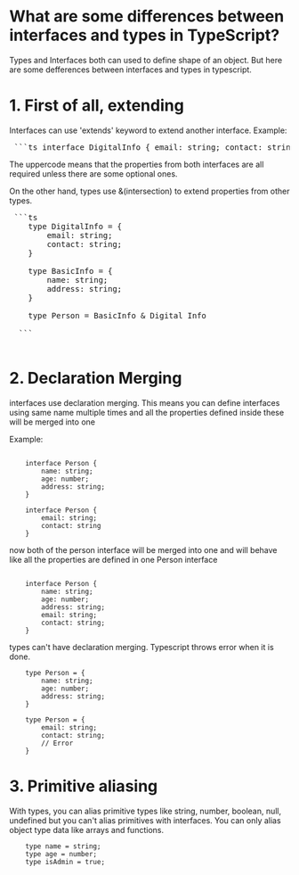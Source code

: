 # What are some differences between interfaces and types in TypeScript?

Types and Interfaces both can used to define shape of an object. But here are some defferences between interfaces and types in typescript.

# 1. First of all, extending

Interfaces can use 'extends' keyword to extend another interface.
Example:

<pre> ```ts interface DigitalInfo { email: string; contact: string; } interface Person extends DigitalInfo { name: string; address: string; } ``` </pre>

 The uppercode means that the properties from both interfaces are all required unless there are some optional ones.


 On the other hand, types use &(intersection) to extend properties from other types.

<pre>
 ```ts
    type DigitalInfo = {
        email: string;
        contact: string;
    }

    type BasicInfo = {
        name: string;
        address: string;
    }

    type Person = BasicInfo & Digital Info

  ```
  </pre>


# 2. Declaration Merging

interfaces use declaration merging. This means you can define interfaces using same name multiple times and all the properties defined inside these will be merged into one

Example:

```

    interface Person {
        name: string;
        age: number;
        address: string;
    }

    interface Person {
        email: string;
        contact: string
    }

```

 now both of the person interface will be merged into one and will behave like all the properties are defined in one Person interface

```
    
    interface Person {
        name: string;
        age: number;
        address: string;
        email: string;
        contact: string;
    }

```


  types can't have declaration merging. Typescript throws error when it is done.

```    
    type Person = {
        name: string;
        age: number;
        address: string;
    }

    type Person = {
        email: string;
        contact: string;
        // Error
    }
```


# 3. Primitive aliasing

With types, you can alias primitive types like string, number, boolean, null, undefined but you can't alias primitives with interfaces. You can only alias object type data like arrays and functions.

```
    type name = string;
    type age = number;
    type isAdmin = true;
```


